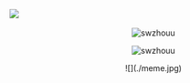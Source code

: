 ![](./swzhouu.gif)

<p align="center"> <img src="https://github-readme-stats.vercel.app/api?username=swzhouu&show_icons=true&theme=radical" alt="swzhouu" /></p>
<p align="center"> <img src="https://github-readme-stats.anuraghazra1.vercel.app/api/top-langs/?username=swzhouu&layout=compact&theme=radical" alt="swzhouu"/></p>
<p align="center">
![](./meme.jpg)
</p>

<!--
**swzhouu/swzhouu** is a ✨ _special_ ✨ repository because its `README.md` (this file) appears on your GitHub profile.

Here are some ideas to get you started:

- 🔭 I’m currently working on ...
- 🌱 I’m currently learning ...
- 👯 I’m looking to collaborate on ...
- 🤔 I’m looking for help with ...
- 💬 Ask me about ...
- 📫 How to reach me: ...
- 😄 Pronouns: ...
- ⚡ Fun fact: ...
-->
